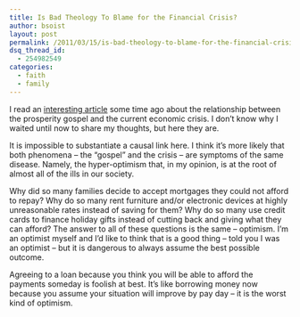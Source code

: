 ```yaml
---
title: Is Bad Theology To Blame for the Financial Crisis?
author: bsoist
layout: post
permalink: /2011/03/15/is-bad-theology-to-blame-for-the-financial-crisis/
dsq_thread_id:
  - 254982549
categories:
  - faith
  - family
---
```

I read an [interesting article][1] some time ago about the relationship between the prosperity gospel and the current economic crisis. I don&#8217;t know why I waited until now to share my thoughts, but here they are. 

It is impossible to substantiate a causal link here. I think it&#8217;s more likely that both phenomena &#8211; the &#8220;gospel&#8221; and the crisis &#8211; are symptoms of the same disease. Namely, the hyper-optimism that, in my opinion, is at the root of almost all of the ills in our society.

Why did so many families decide to accept mortgages they could not afford to repay? Why do so many rent furniture and/or electronic devices at highly unreasonable rates instead of saving for them? Why do so many use credit cards to finance holiday gifts instead of cutting back and giving what they can afford? The answer to all of these questions is the same &#8211; optimism. I&#8217;m an optimist myself and I&#8217;d like to think that is a good thing &#8211; told you I was an optimist &#8211; but it is dangerous to always assume the best possible outcome. 

Agreeing to a loan because you think you will be able to afford the payments someday is foolish at best. It&#8217;s like borrowing money now because you assume your situation will improve by pay day &#8211; it is the worst kind of optimism.

 [1]: http://www.time.com/time/business/article/0,8599,1847053,00.html?cnn=yes
